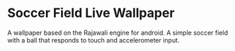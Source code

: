 # Soccer Field Live Wallpaper

A wallpaper based on the Rajawali engine for android. A simple soccer field with a ball that responds to touch and accelerometer input.